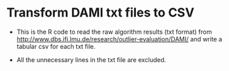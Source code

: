 # Transform DAMI txt files to CSV


- This is the R code to read the raw algorithm results (txt format) from http://www.dbs.ifi.lmu.de/research/outlier-evaluation/DAMI/ and write a tabular csv for each txt file. 

- All the unnecessary lines in the txt file are excluded.  
